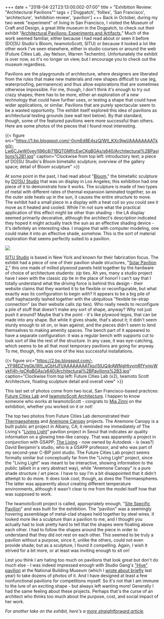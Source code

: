 +++
date = "2018-04-22T23:13:00.002-07:00"
title = "Exhibition Review: \"Architectural Pavilions\""
tags = ['Dogpatch', 'follies', 'San Francisco', 'architecture', 'exhibition review', 'pavilion']
+++
Back in October, during my two week "experiment" of living in San Francisco, I visited the Museum of Craft and Design, a great little museum in the Dogpatch, to check out their exhibit "[Architectural Pavilions: Experiments and Artifacts.](https://sfmcd.org/architectural-pavilions-experiments-and-artifacts/)"  Much of the work seemed familiar, either because I had read about or seen it before (DO|SU Studio's Bloom, IwamotoScott, SITU) or because it looked a lot like other work I've seen elsewhere, either in studio courses or around the web (Future Cities Lab, Jay Nelson, Warren Techentin).  Unfortunately the exhibit is over now, so it's no longer on view, but I encourage you to check out the museum regardless.

Pavilions are the playgrounds of architecture, where designers are liberated from the rules that make new materials and new shapes difficult to use (eg, waterproofing, permanence) and thus allow explorations that are sometimes otherwise impossible.  For me, though, I don't think it's enough to try out crazy shapes; there has to be more, either an exploration of a new technology that could have further uses, or testing a shape that could have wider applications, or similar.  Pavilions that are purely spectacular seem to be a wasted opportunity.  The exhibit itself explored this idea of pavilions as architectural testing grounds (see wall text below).  By that standard, though, some of the featured pavilions were more successful than others.  Here are some photos of the pieces that I found most interesting.

{{< figure src="https://1.bp.blogspot.com/-0vmEd8E4szQ/Wtl_KXc9jwI/AAAAAAAATkg/ir-Lw6CJwW0yey1I96c8i71BQTGMfIcEwCKgBGAs/s640/Architectural%2BPavilions%2B1.jpg" caption="Clockwise from top left: introductory text; a piece of DO|SU Studio's Bloom bimetallic sculpture; overview of the gallery space; detail of Bloom sculpture" >}}

At some point in the past, I had read about "[Bloom](https://www.archdaily.com/215280/bloom-dosu-studio-architecture)," the bimetallic sculpture by [DO|SU Studio](http://dosu-arch.com/bloom.html) that was on display in Los Angeles; this exhibition had one piece of it to demonstrate how it works.  The sculpture is made of two types of metal with different rates of thermal expansion laminated together, so as the outer side heats up in the sun, it causes the entire structure to move.  The exhibit had a small piece in a display with a heat coil so you could see it move as it heated and cooled.  While I'm not sure what the practical application of this effect might be other than shading - the LA display seemed primarily decorative, although the architect's description indicated they hoped it might actually track the sun as an effective shading device - it's definitely an interesting idea.  I imagine that with computer modeling, one could make it into an effective shade, somehow.  This is the sort of material exploration that seems perfectly suited to a pavilion.

<img src="https://2.bp.blogspot.com/-lYdzQUNRprM/Wtl_daR9KVI/AAAAAAAATkk/jzlmymGyG2grfkgyh7joqe1E0cDFURnrgCKgBGAs/s1600/Architectural%2BPavilions%2B2.jpg"/>

[SITU Studio](http://situ.nyc/) is based in New York and known for their fabrication focus.  The exhibit had a piece of one of their pavilion shade structures, "[Solar Pavilion 2](http://situ.nyc/studio/projects/solar-pavilions)," this one made of milled plywood panels held together by the hardware of choice of architecture students: zip ties.  Ah yes, many a studio project have I seen with the classic zip tie in the place of honor!  I can't say that I totally understand what the driving force is behind this design - their website claims that they wanted it to be flexible or reconfigurable, but what exactly was its configuration to begin with?  It appears to be a big pile of stuff haphazardly lashed together with the ubiquitous "flexible tie-strap connection" (as their website calls zip ties).  Who really needs to reconfigure a pile of stuff that doesn't make any sort of shape, anyway?  Why not just push it around?  Maybe that's the point - it's like plywood legos, that can be made into any shape.  But while it gives shade, that's about it; it didn't seem sturdy enough to sit on, or lean against, and the pieces didn't seem to lend themselves to making amenity spaces.  The bench part of it appeared to have a separate configuration: it was a regular bench with supports cut to look sort of like the rest of the structure.  In any case, it was eye-catching, which seems to be all that most temporary pavilions are going for anyway.  To me, though, this was one of the less successful installations.

{{< figure src="https://2.bp.blogspot.com/-_YF98DZVgGk/Wtl_qCbHJFI/AAAAAAAATko/j5IUQ4rAWNgHtvvmRfYynjvWykfl4h-lgCKgBGAs/s640/Architectural%2BPavilions%2B3.jpg" caption="Clockwise from top left: Future Cities Lab (x2), Iwamoto Scott Architecture, floating sculpture detail and overall view" >}}

This last set of photos come from two local, San Francisco-based practices: [Future Cities Lab](http://www.future-cities-lab.net/) and [IwamotoScott Architecture](https://iwamotoscott.com/).  I happen to know someone who works at IwamotoScott - congrats to [Mia Zinni](http://www.miazinni.com/) on the exhibition, whether you worked on it or not!

The top two photos from Future Cities Lab demonstrated their [Thermaespheres](http://www.future-cities-lab.net/thermaespheres) and [Anemone Canopy](http://www.future-cities-lab.net/anemone) projects.  The Anemone Canopy is a built public art project in Albany, CA; it reminded me immediately of The Living's "[Living Light](http://www.livinglightseoul.net/)" pavilion project in Seoul that indicates air quality information on a glowing tree-like canopy.  That was apparently a project in conjunction with GSAPP; [The Living](http://www.thelivingnewyork.com/) - now owned by Autodesk - is (was?) David Benjamin's studio, who is a GSAPP professor, and who was part of my second-year C-BIP joint studio.  The Future Cities Lab project seems formally similar but conceptually far from the "Living Light" project, since the "Living Light" was meant to be interactive, showing information to the public (albeit in a very abstract way), while "Anemone Canopy" is a pure shade structure / art piece.  I have to say I'm a bit disappointed that it didn't attempt to do more.  It does look cool, though, as does the Thermaespheres.  The latter was apparently about creating different temperature environments, although it wasn't clear to me from the model itself how that was supposed to work.

The IwamotoScott project is called, appropriately enough, "[Site Specific Pavilion](https://ced.berkeley.edu/events-media/news/new-exhibition-at-museum-of-craft-and-design-features-pavilion-by-iwamotosc)" and was built for the exhibition.  The "pavilion" was a seemingly hovering assemblage of metal-clad shapes held together by steel wires.  It looked more like a sculpture than a pavilion to me, and I thought you actually had to look pretty hard to tell that the shapes were floating above each other.  I had to follow the shapes around the piece in order to understand that they did not rest on each other.  This seemed to be truly a pavilion without a purpose, since it, unlike the others, could not even provide shade; but as a sculpture, I found it compelling.  Again, I wish it strived for a bit more, or at least was inviting enough to sit on!

Lest you think I am hating too much on pavilions that look great but don't do much else - I was indeed impressed enough with Studio Gang's ["Hive" pavilion](https://www.dezeen.com/2017/07/10/hive-studio-gang-stacked-tube-installation-national-building-museum-washington-dc/) at the National Building Museum (which I [wrote about briefly](http://notbuiltinaday.blogspot.com/2017/10/visiting-washington-dc.html) last year) to take dozens of photos of it.  And I have designed at least a few nonfunctional pavilions for competitions myself.  So it's not that I am immune to the lure of an exciting shape - but always left wanting more!  Generally I had the same feeling about these projects.  Perhaps that's the curse of an architect who thinks too much about the purpose, cost, and social impact of her work.

*For another take on the exhibit, here's a [more straightforward article](https://www.kqed.org/arts/13653322/a-primer-on-structures-built-for-pure-pleasure).*
